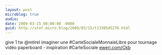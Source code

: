 ```yaml
---
layout: post
microblog: true
audio: 
date: 2009-03-15 00:00:00 -0000
guid: http://xtof.micro.blog/2009/03/15/t1330545276.html
---
```

give 1 tw @mtirel imaginer une #CarteSocialeMonnaieLibre  pour tournage vidéo paperboard - inspiration #CarteSociale  [eweri.com/Ckb](http://eweri.com/Ckb)
